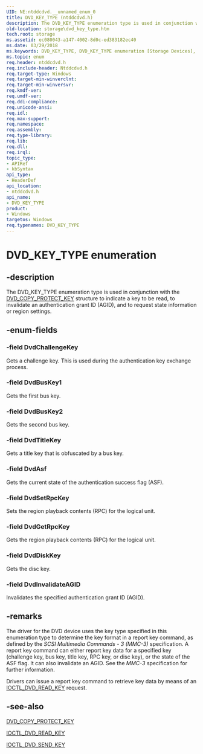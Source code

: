 ```yaml
---
UID: NE:ntddcdvd.__unnamed_enum_0
title: DVD_KEY_TYPE (ntddcdvd.h)
description: The DVD_KEY_TYPE enumeration type is used in conjunction with the DVD_COPY_PROTECT_KEY structure to indicate a key to be read, to invalidate an authentication grant ID (AGID), and to request state information or region settings.
old-location: storage\dvd_key_type.htm
tech.root: storage
ms.assetid: ec080043-a147-4002-8d0c-ed383182ec40
ms.date: 03/29/2018
ms.keywords: DVD_KEY_TYPE, DVD_KEY_TYPE enumeration [Storage Devices], DvdAsf, DvdBusKey1, DvdBusKey2, DvdChallengeKey, DvdDiskKey, DvdGetRpcKey, DvdInvalidateAGID, DvdSetRpcKey, DvdTitleKey, ntddcdvd/DVD_KEY_TYPE, ntddcdvd/DvdAsf, ntddcdvd/DvdBusKey1, ntddcdvd/DvdBusKey2, ntddcdvd/DvdChallengeKey, ntddcdvd/DvdDiskKey, ntddcdvd/DvdGetRpcKey, ntddcdvd/DvdInvalidateAGID, ntddcdvd/DvdSetRpcKey, ntddcdvd/DvdTitleKey, storage.dvd_key_type, structs-DVD_922c1979-c628-441b-b8e9-5818f6ed737d.xml
ms.topic: enum
req.header: ntddcdvd.h
req.include-header: Ntddcdvd.h
req.target-type: Windows
req.target-min-winverclnt: 
req.target-min-winversvr: 
req.kmdf-ver: 
req.umdf-ver: 
req.ddi-compliance: 
req.unicode-ansi: 
req.idl: 
req.max-support: 
req.namespace: 
req.assembly: 
req.type-library: 
req.lib: 
req.dll: 
req.irql: 
topic_type:
- APIRef
- kbSyntax
api_type:
- HeaderDef
api_location:
- ntddcdvd.h
api_name:
- DVD_KEY_TYPE
product:
- Windows
targetos: Windows
req.typenames: DVD_KEY_TYPE
---
```


# DVD_KEY_TYPE enumeration


## -description


The DVD_KEY_TYPE enumeration type is used in conjunction with the <a href="https://docs.microsoft.com/windows-hardware/drivers/ddi/content/ntddcdvd/ns-ntddcdvd-_dvd_copy_protect_key">DVD_COPY_PROTECT_KEY</a> structure to indicate a key to be read, to invalidate an authentication grant ID (AGID), and to request state information or region settings. 


## -enum-fields




### -field DvdChallengeKey

Gets a challenge key. This is used during the authentication key exchange process.


### -field DvdBusKey1

Gets the first bus key. 


### -field DvdBusKey2

Gets the second bus key. 


### -field DvdTitleKey

Gets a title key that is obfuscated by a bus key.


### -field DvdAsf

Gets the current state of the authentication success flag (ASF).


### -field DvdSetRpcKey

Sets the region playback contents (RPC) for the logical unit. 


### -field DvdGetRpcKey

Gets the region playback contents (RPC) for the logical unit. 


### -field DvdDiskKey

Gets the disc key. 


### -field DvdInvalidateAGID

Invalidates the specified authentication grant ID (AGID).


## -remarks



The driver for the DVD device uses the key type specified in this enumeration type to determine the key format in a report key command, as defined by the <i>SCSI Multimedia Commands - 3 (MMC-3) </i>specification. A report key command can either report key data for a specified key (challenge key, bus key, title key, RPC key, or disc key), or the state of the ASF flag. It can also invalidate an AGID. See the <i>MMC-3 </i>specification for further information. 

Drivers can issue a report key command to retrieve key data by means of an <a href="https://docs.microsoft.com/windows-hardware/drivers/ddi/content/ntddcdvd/ni-ntddcdvd-ioctl_dvd_read_key">IOCTL_DVD_READ_KEY</a> request. 




## -see-also




<a href="https://docs.microsoft.com/windows-hardware/drivers/ddi/content/ntddcdvd/ns-ntddcdvd-_dvd_copy_protect_key">DVD_COPY_PROTECT_KEY</a>



<a href="https://docs.microsoft.com/windows-hardware/drivers/ddi/content/ntddcdvd/ni-ntddcdvd-ioctl_dvd_read_key">IOCTL_DVD_READ_KEY</a>



<a href="https://docs.microsoft.com/windows-hardware/drivers/ddi/content/ntddcdvd/ni-ntddcdvd-ioctl_dvd_send_key">IOCTL_DVD_SEND_KEY</a>
 

 


